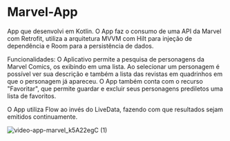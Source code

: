 # Marvel-App
App que desenvolvi em Kotlin. 
O App faz o consumo de uma API da Marvel com Retrofit, utiliza a arquitetura MVVM com Hilt para injeção de dependência e Room para a persistência de dados. 

Funcionalidades: O Aplicativo permite a pesquisa de personagens da Marvel Comics, os exibindo em uma lista. 
Ao selecionar um personagem é possível ver sua descrição e também a lista das revistas em quadrinhos em que o personagem já apareceu. 
O App também conta com o recurso "Favoritar", que permite guardar e excluir seus personagens prediletos uma lista de favoritos.  

O App utiliza Flow ao invés do LiveData, fazendo com que resultados sejam emitidos continuamente.


  
![video-app-marvel_k5A22egC (1)](https://user-images.githubusercontent.com/95506261/157915196-834fdb0a-d7d4-488d-a0df-d7ddd1be8406.gif)


